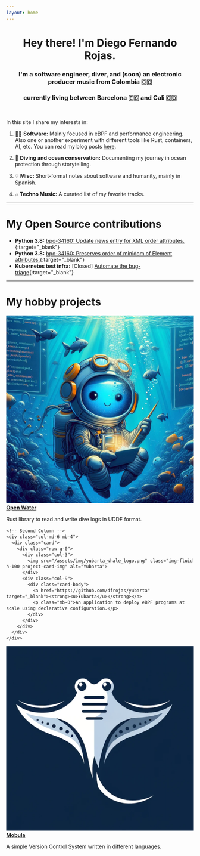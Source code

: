 ```yaml
---
layout: home
---
```


<div align="center" markdown="1">

# Hey there! I'm Diego Fernando Rojas.

### I'm a software engineer, diver, and (soon) an electronic producer music from Colombia 🇨🇴
### currently living between Barcelona 🇪🇸 and Cali 🇨🇴
<br>

</div>

<div class="home-paragraph"  markdown="1">

In this site I share my interests in:

1. 👨‍💻 **Software:** Mainly focused in eBPF and performance engineering. Also one or another experiment with different tools like Rust, containers, AI, etc. You can read my blog posts [<u>here</u>](/software/).

2. 🐋 **Diving and ocean conservation:** Documenting my journey in ocean protection through storytelling.

3. 💡 **Misc:** Short-format notes about software and humanity, mainly in Spanish.

4. 🎶 **Techno Music:** A curated list of my favorite tracks.

<hr>

# My Open Source contributions

- **Python 3.8:** [bpo-34160: Update news entry for XML order attributes.](https://github.com/python/cpython/pull/12335){:target="_blank"}
- **Python 3.8:** [bpo-34160: Preserves order of minidom of Element attributes.](https://github.com/python/cpython/pull/10219){:target="_blank"}
- **Kubernetes test infra:** [Closed] [Automate the bug-triage](https://github.com/dfrojas/test-infra/pull/1){:target="_blank"}

<hr>

# My hobby projects

<div class="container-fluid">
  <div class="row">
    <!-- First Column -->
    <div class="col-md-6 mb-4">
      <div class="card">
        <div class="row g-0">
          <div class="col-3">
            <img src="/assets/img/openwater-logo.jpeg" class="img-fluid h-100 project-card-img" alt="Open Water">
          </div>
          <div class="col-9">
            <div class="card-body">
              <a href="https://github.com/dfrojas/openwater" target="_blank"><strong><u>Open Water</u></strong></a>
              <p class="mb-0">Rust library to read and write dive logs in UDDF format.</p>
            </div>
          </div>
        </div>
      </div>
    </div>

    <!-- Second Column -->
    <div class="col-md-6 mb-4">
      <div class="card">
        <div class="row g-0">
          <div class="col-3">
            <img src="/assets/img/yubarta_whale_logo.png" class="img-fluid h-100 project-card-img" alt="Yubarta">
          </div>
          <div class="col-9">
            <div class="card-body">
              <a href="https://github.com/dfrojas/yubarta" target="_blank"><strong><u>Yubarta</u></strong></a>
              <p class="mb-0">An application to deploy eBPF programs at scale using declarative configuration.</p>
            </div>
          </div>
        </div>
      </div>
    </div>
  </div>

  <!-- New Row -->
  <div class="row">
    <!-- First Column -->
    <div class="col-md-6 mb-4">
      <div class="card">
        <div class="row g-0">
          <div class="col-3">
            <img src="/assets/img/mobula.png" class="img-fluid h-100 project-card-img" alt="Mobula">
          </div>
          <div class="col-9">
            <div class="card-body">
              <a href="https://github.com/dfrojas/mobula_csv" target="_blank"><strong><u>Mobula</u></strong></a>
              <p class="mb-0">A simple Version Control System written in different languages.</p>
            </div>
          </div>
        </div>
      </div>
    </div>
  </div>
</div>